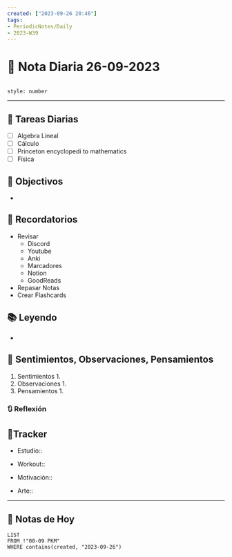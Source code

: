 ```yaml
---
created: ["2023-09-26 20:46"]
tags:
- PeriodicNotes/Daily
- 2023-W39
---
```


# 📅 Nota Diaria 26-09-2023
```toc

style: number

```

---
## 🔷 Tareas Diarias
- [ ] Algebra Lineal
- [ ] Cálculo
- [ ] Princeton encyclopedi to mathematics
- [ ] Física

## 🎯 Objectivos
- 
## 📕 Recordatorios
- Revisar
	- Discord
	- Youtube
	- Anki
	- Marcadores
	- Notion
	- GoodReads
- Repasar Notas
- Crear Flashcards

## 📚 Leyendo
- 
## 💬 Sentimientos, Observaciones, Pensamientos 
1. Sentimientos
	1. 
2. Observaciones
	1. 
3. Pensamientos
	1. 
### 🔃 Reflexión

## 🔷Tracker

- Estudio::

- Workout::

- Motivación::

- Arte::
---

## 📅 Notas de Hoy
```dataview
LIST 
FROM !"00-09 PKM" 
WHERE contains(created, "2023-09-26")
```